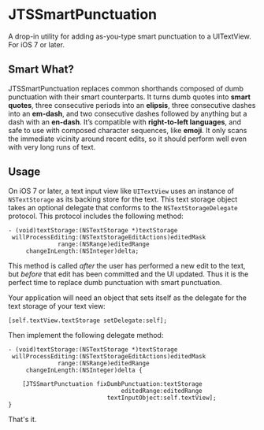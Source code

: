 JTSSmartPunctuation
===================

A drop-in utility for adding as-you-type smart punctuation to a UITextView. For iOS 7 or later.

## Smart What?

JTSSmartPunctuation replaces common shorthands composed of dumb punctuation with their smart counterparts. It turns dumb quotes into **smart quotes**, three consecutive periods into an **elipsis**, three consecutive dashes into an **em-dash**, and two consecutive dashes followed by anything but a dash with an **en-dash**. It’s compatible with **right-to-left languages**, and safe to use with composed character sequences, like **emoji**. It only scans the immediate vicinity around recent edits, so it should perform well even with very long runs of text.


## Usage

On iOS 7 or later, a text input view like `UITextView` uses an instance of `NSTextStorage` as its backing store for the text. This text storage object takes an optional delegate that conforms to the `NSTextStorageDelegate` protocol. This protocol includes the following method:

```
- (void)textStorage:(NSTextStorage *)textStorage 
 willProcessEditing:(NSTextStorageEditActions)editedMask 
              range:(NSRange)editedRange 
     changeInLength:(NSInteger)delta;
```

This method is called *after* the user has performed a new edit to the text, but *before* that edit has been committed and the UI updated. Thus it is the perfect time to replace dumb punctuation with smart punctuation. 

Your application will need an object that sets itself as the delegate for the text storage of your text view:

```
[self.textView.textStorage setDelegate:self];
```

Then implement the following delegate method:

```
- (void)textStorage:(NSTextStorage *)textStorage
 willProcessEditing:(NSTextStorageEditActions)editedMask
              range:(NSRange)editedRange
     changeInLength:(NSInteger)delta {
    
    [JTSSmartPunctuation fixDumbPunctuation:textStorage
                                editedRange:editedRange
                            textInputObject:self.textView];
}
```

That's it.
